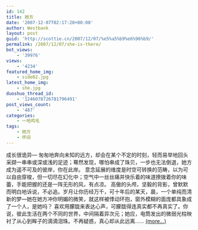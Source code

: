 ```yaml
---
id: 142
title: 她方
date: '2007-12-07T02:17:20+00:00'
author: Westbank
layout: post
guid: 'http://scottie.cn/2007/12/07/%e5%a5%b9%e6%96%b9/'
permalink: /2007/12/07/she-is-there/
bot_views:
    - '39976'
views:
    - '4234'
featured_home_img:
    - side02.jpg
latest_home_img:
    - she.jpg
duoshuo_thread_id:
    - '1246078726781796491'
post_views_count:
    - '487'
categories:
    - 一地鸡毛
tags:
    - 她方
    - 怀旧
---
```


成长很诡异— 匆匆地奔向未知的远方，却会在某个不定的时刻，轻而易举地回头采撷一串串或深或浅的足迹；蓦然发现，哪怕串成了珠贝，一步也无法倒退，她方成为遥不可及的彼岸，你在此岸。 意念延展的维度是时空可转换的范畴，以为可以自由穿梭，但一切尽在幻化中；空气中一丝丝痛并快乐着的味道撩拨着你的味蕾，手能把握的还是一阵无形的风，有点凉。 高傲的头颅，坚毅的背影，曾默默而明白地诉说，不必追。岁月让你历经万千，可十年后的某天，晨，一个单纯而清新的梦—她在她方冲你明媚的微笑，就这样被悸动环抱，窗外模糊的面庞都具象成了一个人，是她吗？ 喜欢用朦胧来表达心声，可朦胧得连真实都不再真实了。你说，彼此生活在两个不同的世界，中间隔着异次元；她应，电筒发出的微弱光柱映衬了从心到眸子的滴滴泪珠。不再疑惑，真心却从此远离...... [<span aria-label="Continue reading 她方">(more…)</span>](http://farbank.net/2007/12/07/she-is-there/#more-142)